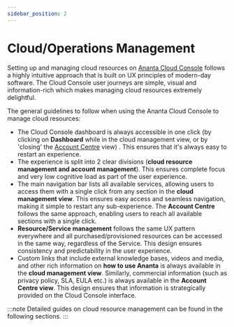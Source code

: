 ```yaml
---
sidebar_position: 2
---
```

# Cloud/Operations Management
Setting up and managing cloud resources on [Ananta Cloud Console](CloudConsoleOverview) follows a highly intuitive approach that is built on UX principles of modern-day software. The Cloud Console user journeys are simple, visual and information-rich which makes managing cloud resources extremely delightful.

The general guidelines to follow when using the Ananta Cloud Console to manage cloud resources:

- The Cloud Console dashboard is always accessible in one click (by clicking on **Dashboard** while in the cloud management view, or by 'closing' the [Account Centre](/docs/AccountCentre/AboutAnantaAccountCentre) view) . This ensures that it's always easy to restart an experience.
- The experience is split into 2 clear divisions (**cloud resource management and account management**). This ensures complete focus and very low cognitive load as part of the user experience.
- The main navigation bar lists all available services, allowing users to access them with a single click from any section in the **cloud management view**. This ensures easy access and seamless navigation, making it simple to restart any sub-experience. The **Account Centre** follows the same approach, enabling users to reach all available sections with a single click.
- **Resource/Service management** follows the same UX pattern everywhere and all purchased/provisioned resources can be accessed in the same way, regardless of the Service. This design ensures consistency and predictability in the user experience.
- Custom links that include external knowledge bases, videos and media, and other rich information on **how to use Ananta** is always available in the **cloud management view**. Similarly, commercial information (such as privacy policy, SLA, EULA etc.) is always available in the **Account Centre view**. This design ensures that information is strategically provided on the Cloud Console interface.

:::note
Detailed guides on cloud resource management can be found in the following sections.
:::

